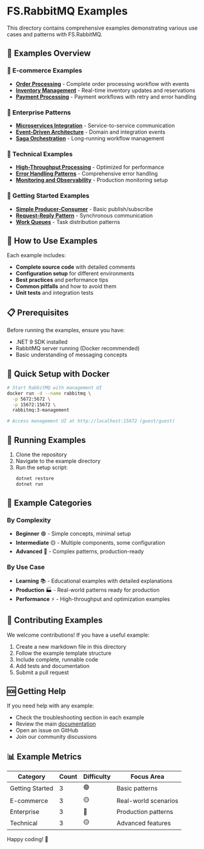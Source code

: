 # FS.RabbitMQ Examples

This directory contains comprehensive examples demonstrating various use cases and patterns with FS.RabbitMQ.

## 📁 Examples Overview

### 🏪 E-commerce Examples
- **[Order Processing](order-processing.md)** - Complete order processing workflow with events
- **[Inventory Management](inventory-management.md)** - Real-time inventory updates and reservations
- **[Payment Processing](payment-processing.md)** - Payment workflows with retry and error handling

### 🏢 Enterprise Patterns
- **[Microservices Integration](microservices-integration.md)** - Service-to-service communication
- **[Event-Driven Architecture](event-driven-architecture.md)** - Domain and integration events
- **[Saga Orchestration](saga-orchestration.md)** - Long-running workflow management

### 🔧 Technical Examples
- **[High-Throughput Processing](high-throughput-processing.md)** - Optimized for performance
- **[Error Handling Patterns](error-handling-patterns.md)** - Comprehensive error handling
- **[Monitoring and Observability](monitoring-observability.md)** - Production monitoring setup

### 🚀 Getting Started Examples
- **[Simple Producer-Consumer](simple-producer-consumer.md)** - Basic publish/subscribe
- **[Request-Reply Pattern](request-reply-pattern.md)** - Synchronous communication
- **[Work Queues](work-queues.md)** - Task distribution patterns

## 🎯 How to Use Examples

Each example includes:
- **Complete source code** with detailed comments
- **Configuration setup** for different environments
- **Best practices** and performance tips
- **Common pitfalls** and how to avoid them
- **Unit tests** and integration tests

## 📋 Prerequisites

Before running the examples, ensure you have:
- .NET 9 SDK installed
- RabbitMQ server running (Docker recommended)
- Basic understanding of messaging concepts

## 🐳 Quick Setup with Docker

```bash
# Start RabbitMQ with management UI
docker run -d --name rabbitmq \
  -p 5672:5672 \
  -p 15672:15672 \
  rabbitmq:3-management

# Access management UI at http://localhost:15672 (guest/guest)
```

## 🏃 Running Examples

1. Clone the repository
2. Navigate to the example directory
3. Run the setup script:
   ```bash
   dotnet restore
   dotnet run
   ```

## 🔄 Example Categories

### By Complexity
- **Beginner** 🟢 - Simple concepts, minimal setup
- **Intermediate** 🟡 - Multiple components, some configuration
- **Advanced** 🔴 - Complex patterns, production-ready

### By Use Case
- **Learning** 📚 - Educational examples with detailed explanations
- **Production** 🏭 - Real-world patterns ready for production
- **Performance** ⚡ - High-throughput and optimization examples

## 📝 Contributing Examples

We welcome contributions! If you have a useful example:

1. Create a new markdown file in this directory
2. Follow the example template structure
3. Include complete, runnable code
4. Add tests and documentation
5. Submit a pull request

## 🆘 Getting Help

If you need help with any example:
- Check the troubleshooting section in each example
- Review the main [documentation](../README.md)
- Open an issue on GitHub
- Join our community discussions

## 📊 Example Metrics

| Category | Count | Difficulty | Focus Area |
|----------|-------|------------|------------|
| Getting Started | 3 | 🟢 | Basic patterns |
| E-commerce | 3 | 🟡 | Real-world scenarios |
| Enterprise | 3 | 🔴 | Production patterns |
| Technical | 3 | 🟡 | Advanced features |

Happy coding! 🚀 